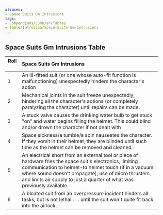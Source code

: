```yaml
---
aliases:
- Space Suits Gm Intrusions
tags:
- Compendiums/CSRD/en/Tables
- Table/Intrusion/Space-Suits-Gm-Intrusions
---
```


## Space Suits Gm Intrusions Table
|  Roll &nbsp; &nbsp; | Space Suits Gm Intrusions  |
| ------------- | :----------- |
| 1 | An ill-fitted suit (or one whose auto-fit function is malfunctioning) unexpectedly hinders the character's action |
| 2 | Mechanical joints in the suit freeze unexpectedly, hindering all the character's actions (or completely paralyzing the character) until repairs can be made. |
| 3 | A stuck valve causes the drinking water bulb to get stuck "on" and water begins filling the helmet. This could blind and/or drown the character if not dealt with |
| 4 | Space sickness/a tumble/a spin nauseates the character. If they vomit in their helmet, they are blinded until such time as the helmet can be removed and cleaned. |
| 5 | An electrical short from an external tool or piece of hardware fries the space suit's electronics, limiting communication to helmet-to helmet touch (if in a vacuum where sound doesn't propagate), use of micro thrusters, and limits air supply to just a quarter of what was previously available. |
| 6 | A bloated suit from an overpressure incident hinders all tasks, but is not lethal . . . until the suit won't quite fit back into the airlock. |